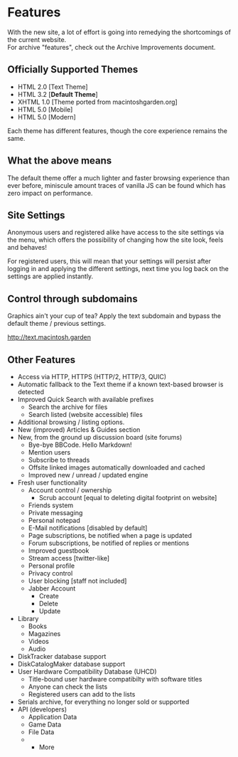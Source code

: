 # Features
With the new site, a lot of effort is going into remedying the shortcomings of the current website.  
For archive "features", check out the Archive Improvements document.

## Officially Supported Themes
* HTML 2.0 [Text Theme]
* HTML 3.2 [**Default Theme**]
* XHTML 1.0 [Theme ported from macintoshgarden.org]
* HTML 5.0 [Mobile]
* HTML 5.0 [Modern]

Each theme has different features, though the core experience remains the same.

## What the above means
The default theme offer a much lighter and faster browsing experience than ever before, miniscule amount traces of vanilla JS can be found which has zero impact on performance.

## Site Settings
Anonymous users and registered alike have access to the site settings via the menu, which offers the possibility of changing how the site look, feels and behaves!  

For registered users, this will mean that your settings will persist after logging in and applying the different settings, next time you log back on the settings are applied instantly.

## Control through subdomains
Graphics ain't your cup of tea? Apply the text subdomain and bypass the default theme / previous settings.

http://text.macintosh.garden

## Other Features
* Access via HTTP, HTTPS (HTTP/2, HTTP/3, QUIC)
* Automatic fallback to the Text theme if a known text-based browser is detected
* Improved Quick Search with available prefixes
  * Search the archive for files
  * Search listed (website accessible) files
* Additional browsing / listing options.
* New (improved) Articles & Guides section
* New, from the ground up discussion board (site forums)
  * Bye-bye BBCode. Hello Markdown!
  * Mention users
  * Subscribe to threads
  * Offsite linked images automatically downloaded and cached
  * Improved new / unread / updated engine
* Fresh user functionality
  * Account control / ownership
    * Scrub account [equal to deleting digital footprint on website]
  * Friends system
  * Private messaging
  * Personal notepad
  * E-Mail notifications [disabled by default]
  * Page subscriptions, be notified when a page is updated
  * Forum subscriptions, be notified of replies or mentions
  * Improved guestbook
  * Stream access [twitter-like]
  * Personal profile
  * Privacy control
  * User blocking [staff not included]
  * Jabber Account
    * Create
    * Delete
    * Update
* Library
  * Books
  * Magazines
  * Videos
  * Audio
* DiskTracker database support
* DiskCatalogMaker database support
* User Hardware Compatibility Database (UHCD)
  * Title-bound user hardware compatibilty with software titles
  * Anyone can check the lists
  * Registered users can add to the lists
* Serials archive, for everything no longer sold or supported
* API (developers)
  * Application Data
  * Game Data
  * File Data
  * + More
